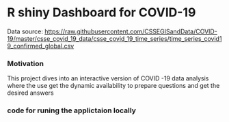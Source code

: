 # R shiny Dashboard for COVID-19 
Data source: https://raw.githubusercontent.com/CSSEGISandData/COVID-19/master/csse_covid_19_data/csse_covid_19_time_series/time_series_covid19_confirmed_global.csv


### Motivation
This project dives into an interactive version of COVID -19 data analysis where the use get the dynamic availability to prepare questions and get the desired answers

### code for runing the applictaion locally


